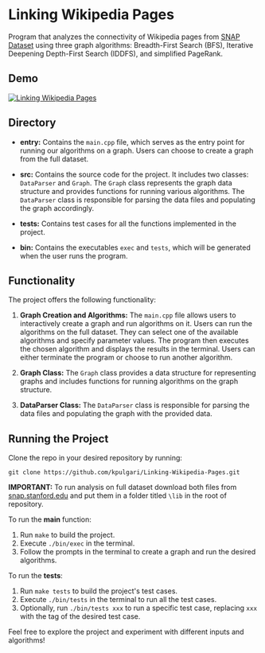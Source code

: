 # Linking Wikipedia Pages

Program that analyzes the connectivity of Wikipedia pages from [SNAP Dataset](https://snap.stanford.edu/data/enwiki-2013.html) using three graph algorithms: Breadth-First Search (BFS), Iterative Deepening Depth-First Search (IDDFS), and simplified PageRank.

## Demo

[![Linking Wikipedia Pages](https://github.com/kpulgari/Linking-Wikipedia-Pages/blob/main/images/thumbnail.png)](https://drive.google.com/file/d/1gOjSGB0JahHcqG-SETZk9mJUC08JLbgs/view)

## Directory

- **entry:** Contains the `main.cpp` file, which serves as the entry point for running our algorithms on a graph. Users can choose to create a graph from the full dataset.

- **src:** Contains the source code for the project. It includes two classes: `DataParser` and `Graph`. The `Graph` class represents the graph data structure and provides functions for running various algorithms. The `DataParser` class is responsible for parsing the data files and populating the graph accordingly.

- **tests:** Contains test cases for all the functions implemented in the project.

- **bin:** Contains the executables `exec` and `tests`, which will be generated when the user runs the program.

## Functionality

The project offers the following functionality:

1. **Graph Creation and Algorithms:** The `main.cpp` file allows users to interactively create a graph and run algorithms on it. Users can run the algorithms on the full dataset. They can select one of the available algorithms and specify parameter values. The program then executes the chosen algorithm and displays the results in the terminal. Users can either terminate the program or choose to run another algorithm.

2. **Graph Class:** The `Graph` class provides a data structure for representing graphs and includes functions for running algorithms on the graph structure.

3. **DataParser Class:** The `DataParser` class is responsible for parsing the data files and populating the graph with the provided data.

## Running the Project

Clone the repo in your desired repository by running:

`git clone https://github.com/kpulgari/Linking-Wikipedia-Pages.git`

**IMPORTANT:** To run analysis on full dataset download both files from [snap.stanford.edu](https://snap.stanford.edu/data/enwiki-2013.html) and put them in a folder titled `\lib` in the root of repository.

To run the **main** function:

1. Run `make` to build the project.
2. Execute `./bin/exec` in the terminal.
3. Follow the prompts in the terminal to create a graph and run the desired algorithms.

To run the **tests**:

1. Run `make tests` to build the project's test cases.
2. Execute `./bin/tests` in the terminal to run all the test cases.
3. Optionally, run `./bin/tests xxx` to run a specific test case, replacing `xxx` with the tag of the desired test case.

Feel free to explore the project and experiment with different inputs and algorithms!
